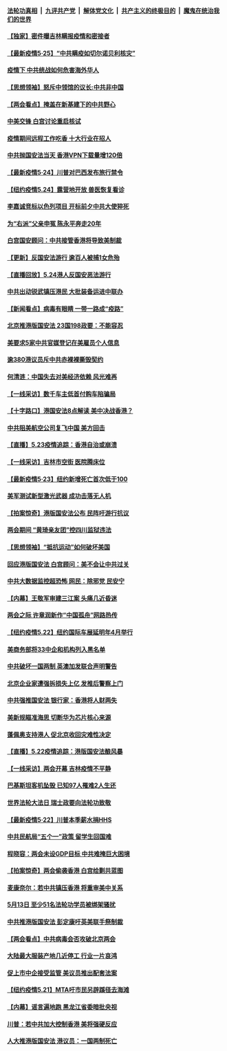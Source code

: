 ####  [法轮功真相](../../../../basic/blob/master/README.md?t=05251801) &nbsp;|&nbsp; [九评共产党](../../../../9ping.md/blob/master/README.md?t=05251801) &nbsp;|&nbsp; [解体党文化](../../../../jtdwh.md/blob/master/README.md?t=05251801)  &nbsp;|&nbsp; [共产主义的终极目的](../../../../gczydzjmd.md/blob/master/README.md?t=05251801) &nbsp;|&nbsp; [魔鬼在统治我们的世界](../../../../mgztzwmdsj.md/blob/master/README.md?t=05251801) 

#### [【独家】密件曝吉林瞒报疫情和密接者](../pages/nf4514/n12133619.md?t=05251801) 

#### [【最新疫情5·25】“中共瞒疫如切尔诺贝利核灾”](../pages/nf4514/n12129818.md?t=05251801) 

#### [疫情下 中共统战如何危害海外华人](../pages/nf4514/n12118795.md?t=05251801) 

#### [【思想领袖】怒斥中领馆的议长:中共非中国](../pages/nf4514/n12082882.md?t=05251801) 

#### [【两会看点】掩盖在新基建下的中共野心](../pages/nf4514/n12131176.md?t=05251801) 

#### [中美交锋 白宫讨论重启核试](../pages/nf4514/n12133816.md?t=05251801) 

#### [疫情期间远程工作吃香 十大行业在招人](../pages/nf4514/n12128133.md?t=05251801) 

#### [中共抛国安法当天 香港VPN下载量增120倍](../pages/nf4514/n12133668.md?t=05251801) 

#### [【最新疫情5·24】川普对巴西发布旅行禁令](../pages/nf4514/n12129725.md?t=05251801) 

#### [【纽约疫情5.24】露营地开放 兽医恢复看诊](../pages/nf4514/n12132788.md?t=05251801) 

#### [李嘉诚竞标以色列项目 开标前夕中共大使猝死](../pages/nf4514/n12133423.md?t=05251801) 

#### [为“右派”父亲申冤  陈永平奔走20年](../pages/nf4514/n12131771.md?t=05251801) 

#### [白宫国安顾问：中共接管香港将导致美制裁](../pages/nf4514/n12133393.md?t=05251801) 

#### [【更新】反国安法游行 逾百人被捕1女危殆](../pages/nf4514/n12132387.md?t=05251801) 

#### [【直播回放】5.24港人反国安恶法游行](../pages/nf4514/n12131818.md?t=05251801) 

#### [中共出动锐武镇压港民 大批装备运进中联办](../pages/nf4514/n12132483.md?t=05251801) 

#### [【新闻看点】病毒有眼睛 一带一路成“疫路”](../pages/nf4514/n12131845.md?t=05251801) 

#### [北京推港版国安法 23国198政要：不能容忍](../pages/nf4514/n12132083.md?t=05251801) 

#### [美要求5家中共官媒登记在美雇员个人信息](../pages/nf4514/n12131622.md?t=05251801) 

#### [逾380港议员斥中共赤裸裸撕毁契约](../pages/nf4514/n12131541.md?t=05251801) 

#### [何清涟：中国失去对美经济依赖 风光难再](../pages/nf4514/n12131738.md?t=05251801) 

#### [【一线采访】数千车主低首付购车陷骗局](../pages/nf4514/n12131551.md?t=05251801) 

#### [【十字路口】港国安法8点解读 美中决战香港？](../pages/nf4514/n12130666.md?t=05251801) 

#### [中共阻美航空公司复飞中国 美方回击](../pages/nf4514/n12131493.md?t=05251801) 

#### [【直播】5.23疫情追踪：香港自治或崩溃](../pages/nf4514/n12131425.md?t=05251801) 

#### [【一线采访】吉林市空街 医院腾床位](../pages/nf4514/n12131263.md?t=05251801) 

#### [【最新疫情5·23】纽约新增死亡首次低于100](../pages/nf4514/n12130566.md?t=05251801) 

#### [美军测试新型激光武器 成功击落无人机](../pages/nf4514/n12131043.md?t=05251801) 

#### [【拍案惊奇】港版国安法公布 民阵吁游行抗议](../pages/nf4514/n12130473.md?t=05251801) 

#### [两会期间 “黄琦亲友团”控四川监狱违法](../pages/nf4514/n12130575.md?t=05251801) 

#### [【思想领袖】“抵抗运动”如何破坏美国](../pages/nf4514/n11805287.md?t=05251801) 

#### [回应港版国安法 白宫顾问：美不会让中共过关](../pages/nf4514/n12130239.md?t=05251801) 

#### [中共大数据监控超恐怖 网民：除邪党 民安宁](../pages/nf4514/n12130212.md?t=05251801) 

#### [【内幕】王敬军审建三江案 头痛几近昏迷](../pages/nf4514/n12127951.md?t=05251801) 

#### [两会之际 许章润新作“中国孤舟”网路热传](../pages/nf4514/n12130185.md?t=05251801) 

#### [【纽约疫情5.22】纽约国际车展延明年4月举行](../pages/nf4514/n12129073.md?t=05251801) 

#### [美商务部将33中企和机构列入黑名单](../pages/nf4514/n12130171.md?t=05251801) 

#### [中共破坏一国两制 英澳加发联合声明警告](../pages/nf4514/n12130088.md?t=05251801) 

#### [北京企业家遭强拆损失上亿 发推后警察上门](../pages/nf4514/n12129999.md?t=05251801) 

#### [中共强推国安法 银行家：香港将人财两失](../pages/nf4514/n12129956.md?t=05251801) 

#### [美新规瞄准海思 切断华为芯片核心来源](../pages/nf4514/n12129504.md?t=05251801) 

#### [蓬佩奥支持港人 促北京收回灾难性决定](../pages/nf4514/n12129520.md?t=05251801) 

#### [【直播】5.22疫情追踪：港版国安法酿风暴](../pages/nf4514/n12129151.md?t=05251801) 

#### [【一线采访】两会开幕 吉林疫情不平静](../pages/nf4514/n12129165.md?t=05251801) 

#### [巴基斯坦客机坠毁 已知97人罹难2人生还](../pages/nf4514/n12129123.md?t=05251801) 

#### [世界法轮大法日 瑞士政要向法轮功致敬](../pages/nf4514/n12128484.md?t=05251801) 

#### [【最新疫情5·22】川普本季薪水捐HHS](../pages/nf4514/n12128039.md?t=05251801) 

#### [中共民航局“五个一”政策 留学生回国难](../pages/nf4514/n12127823.md?t=05251801) 

#### [程晓容：两会未设GDP目标 中共难掩巨大困境](../pages/nf4514/n12128173.md?t=05251801) 

#### [【拍案惊奇】两会偷袭香港 白宫绘剿共蓝图](../pages/nf4514/n12127939.md?t=05251801) 

#### [麦康奈尔：若中共镇压香港 将重审美中关系](../pages/nf4514/n12127954.md?t=05251801) 

#### [5月13日 至少51名法轮功学员被绑架骚扰](../pages/nf4514/n12126219.md?t=05251801) 

#### [中共推港版国安法 彭定康吁英美联手祭制裁](../pages/nf4514/n12127603.md?t=05251801) 

#### [【两会看点】中共病毒会否攻破北京两会](../pages/nf4514/n12126591.md?t=05251801) 

#### [大陆最大服装产地几近停工 行业一片哀鸿](../pages/nf4514/n12127729.md?t=05251801) 

#### [促上市中企接受监管 美议员推出配套法案](../pages/nf4514/n12127711.md?t=05251801) 

#### [【纽约疫情5.21】MTA吁市民另辟蹊径去海滩](../pages/nf4514/n12126294.md?t=05251801) 

#### [【内幕】谣言遍地跑 黑龙江省委暗批央视](../pages/nf4514/n12127290.md?t=05251801) 

#### [川普：若中共加大控制香港 美将强硬反应](../pages/nf4514/n12127483.md?t=05251801) 

#### [人大推港版国安法 港议员：一国两制死亡](../pages/nf4514/n12127311.md?t=05251801) 

